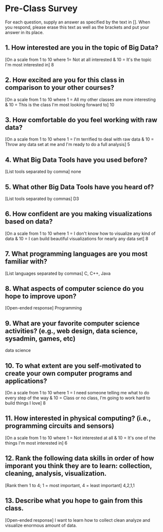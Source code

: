 # Pre-Class Survey

For each question, supply an answer as specified by the text in [].  When you respond, please erase this text as well as the brackets and put your answer in its place.

## 1. How interested are you in the topic of Big Data?
[On a scale from 1 to 10 where 1= Not at all interested & 10 = It's the topic I'm most interested in]
8

## 2. How excited are you for this class in comparison to your other courses? 
[On a scale from 1 to 10 where 1 = All my other classes are more interesting & 10 = This is the class I'm most looking forward to]
10

## 3. How comfortable do you feel working with raw data?
[On a scale from 1 to 10 where 1 = I'm terrified to deal with raw data & 10 = Throw any data set at me and I'm ready to do a full analysis]
5

## 4. What Big Data Tools have you used before?
[List tools separated by comma]
none

## 5. What other Big Data Tools have you heard of?
[List tools separated by commas]
D3


## 6. How confident are you making visualizations based on data?
[On a scale from 1 to 10 where 1 = I don't know how to visualize any kind of data & 10 = I can build beautiful visualizations for nearly any data set]
8

## 7. What programming languages are you most familiar with?
[List languages separated by commas]
C, C++, Java

## 8. What aspects of computer science do you hope to improve upon?
[Open-ended response]
Programming

## 9. What are your favorite computer science activities? (e.g., web design, data science, sysadmin, games, etc)
data science

## 10. To what extent are you self-motivated to create your own computer programs and applications?
[On a scale from 1 to 10 where 1 = I need someone telling me what to do every step of the way & 10 = Class or no class, I'm going to work hard to build things I love]
8


## 11. How interested in physical computing? (i.e., programming circuits and sensors)
[On a scale from 1 to 10 where 1 = Not interested at all & 10 = It's one of the things I'm most interested in]
6

## 12. Rank the following data skills in order of how imporant you think they are to learn: collection, cleaning, analysis, visualization.
[Rank them 1 to 4; 1 = most important, 4 = least important]
4,2,1,1

## 13. Describe what you hope to gain from this class.
[Open-ended response] 
I want to learn how to collect clean analyze and visualize enormous amount of data. 


